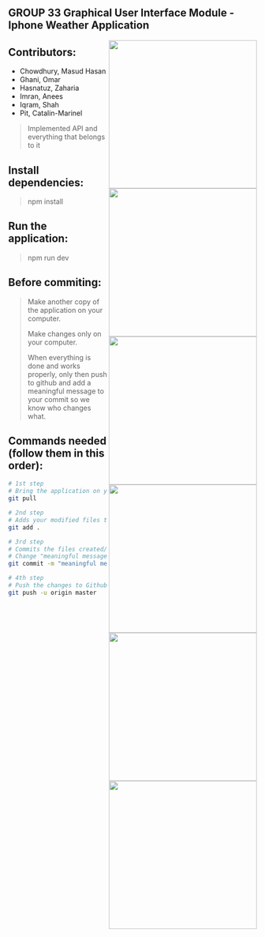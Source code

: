 ## GROUP 33 Graphical User Interface Module - Iphone Weather Application

<img src="https://i.imgur.com/EnWC9a4.png" width="300" align="right">
<img src="https://i.imgur.com/V0WYwRx.png" width="300" align="right">
<img src="https://i.imgur.com/hJ1c0jh.png" width="300" align="right">
<img src="https://i.imgur.com/UAxRzJR.png" width="300" align="right">
<img src="https://i.imgur.com/0PFN4w5.png" width="300" align="right">
<img src="https://i.imgur.com/SrKS9d4.png" width="300" align="right">

## Contributors:
- Chowdhury, Masud Hasan
- Ghani, Omar
- Hasnatuz, Zaharia
- Imran, Anees
- Iqram, Shah
- Pit, Catalin-Marinel
> Implemented API and everything that belongs to it

## Install dependencies:
> npm install

## Run the application:
> npm run dev

## Before commiting:
> Make another copy of the application on your computer.
>
> Make changes only on your computer.
>
> When everything is done and works properly, only then push to github and add a meaningful message to your commit so we know who changes what.

## Commands needed (follow them in this order):

``` bash
# 1st step
# Bring the application on your computer up-to-date with the remote version
git pull

# 2nd step
# Adds your modified files to the queue to be committed later. (files are not commited yet)
git add .

# 3rd step
# Commits the files created/added/modified and creates a new revision with a log
# Change "meaningful message" to a few words explaining what was changed/added
git commit -m "meaningful message"

# 4th step
# Push the changes to Github
git push -u origin master
```
